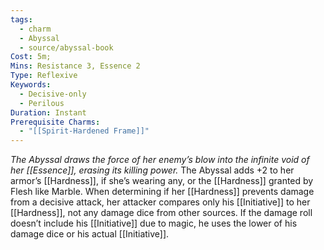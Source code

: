 ```yaml
---
tags:
  - charm
  - Abyssal
  - source/abyssal-book
Cost: 5m; 
Mins: Resistance 3, Essence 2
Type: Reflexive
Keywords:
  - Decisive-only
  - Perilous
Duration: Instant
Prerequisite Charms:
  - "[[Spirit-Hardened Frame]]"
---
```

*The Abyssal draws the force of her enemy’s blow into the infinite void of her [[Essence]], erasing its killing power.*
The Abyssal adds +2 to her armor’s [[Hardness]], if she’s wearing any, or the [[Hardness]] granted by Flesh like Marble. When determining if her [[Hardness]] prevents damage from a decisive attack, her attacker compares only his [[Initiative]] to her [[Hardness]], not any damage dice from other sources. If the damage roll doesn’t include his [[Initiative]] due to magic, he uses the lower of his damage dice or his actual [[Initiative]].